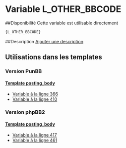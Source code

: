 # Variable L_OTHER_BBCODE

##Disponibilité
Cette variable est utilisable directement

```html
{L_OTHER_BBCODE}
```

##Description
[Ajouter une description](https://fa-tvars.appspot.com/var/L_OTHER_BBCODE)

## Utilisations dans les templates

### Version PunBB

#### [Template posting_body](punbb/posting_body.md#readme)
* [Variable &agrave; la ligne 366](../punbb/posting_body.tpl#L366)
* [Variable &agrave; la ligne 410](../punbb/posting_body.tpl#L410)

### Version phpBB2

#### [Template posting_body](subsilver/posting_body.md#readme)
* [Variable &agrave; la ligne 417](../subsilver/posting_body.tpl#L417)
* [Variable &agrave; la ligne 461](../subsilver/posting_body.tpl#L461)